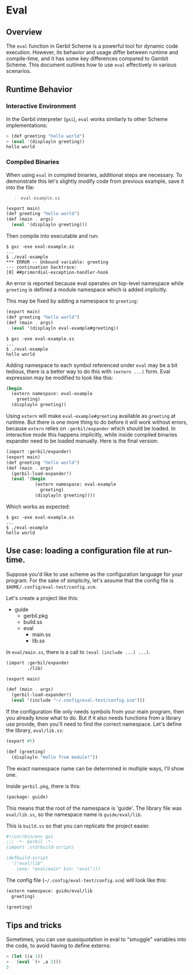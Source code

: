 # Eval

## Overview

The `eval` function in Gerbil Scheme is a powerful tool for dynamic code execution. However, its behavior and usage differ between runtime and compile-time, and it has some key differences compared to Gambit Scheme. This document outlines how to use `eval` effectively in various scenarios.

## Runtime Behavior

### Interactive Environment

In the Gerbil interpreter (`gxi`), `eval` works similarly to other Scheme implementations:

```scheme
> (def greeting "hello world")
> (eval '(displayln greeting))
hello world
```

### Compiled Binaries

When using `eval` in compiled binaries, additional steps are necessary.
To demonstrate this let's slightly modify code from previous example, save it into the file:

> `eval-example.ss`

```scheme
(export main)
(def greeting "hello world")
(def (main . args)
  (eval '(displayln greeting)))
```

Then compile into executable and run:

```console
$ gxc -exe eval-example.ss
...
$ ./eval-example
*** ERROR -- Unbound variable: greeting
--- continuation backtrace:
[0] ##primordial-exception-handler-hook
```

An error is reported because eval operates on top-level namespace while `greeting` is defined a module namespace which is added implicitly.

This may be fixed by adding a namespace to `greeting`:

```scheme
(export main)
(def greeting "hello world")
(def (main . args)
  (eval '(displayln eval-example#greeting))
```

```console
$ gxc -exe eval-example.ss
...
$ ./eval-example
hello world
```

Adding namespace to each symbol referenced under `eval` may be a bit tedious, there is a better way to do this with `(extern ...)` form.
Eval expression may be modified to look like this:

```scheme
(begin
  (extern namespace: eval-example
    greeting)
  (displayln greeting))
```

Using `extern` will make `eval-example#greeting` available as `greeting` at runtime. But there is one more thing to do before it will work without errors, because `extern` relies on `:gerbil/expander` which should be loaded. In interactive mode this happens implicitly, while inside compiled binaries expander need to be loaded manually. Here is the final version:

```scheme
(import :gerbil/expander)
(export main)
(def greeting "hello world")
(def (main . args)
  (gerbil-load-expander!)
  (eval '(begin
           (extern namespace: eval-example
             greeting)
           (displayln greeting))))
```

Which works as expected:

```console
$ gxc -exe eval-example.ss
...
$ ./eval-example
hello world
```

## Use case: loading a configuration file at run-time.

Suppose you'd like to use scheme as the configuration language for your program. For the sake of simplicity, let's assume that the config file is `$HOME/.config/eval-test/config.scm`.

Let's create a project like this:

- guide
  - gerbil.pkg
  - build.ss
  - eval
    - main.ss
    - lib.ss

In `eval/main.ss`, there is a call to `(eval (include ...) ...)`.
```scheme
(import :gerbil/expander
        ./lib)

(export main)

(def (main . args)
  (gerbil-load-expander!)
  (eval '(include "~/.config/eval-test/config.scm")))
```

If the configuration file only needs symbols from your main program, then you already know what to do. But if it also needs functions from a library use provide, then you'll need to find the correct namespace. Let's define the library, `eval/lib.ss`:

```scheme
(export #t)

(def (greeting)
  (displayln "Hello from module!"))
```

The exact namespace name can be determined in multiple ways, I'll show one.

Inside `gerbil.pkg`, there is this:

```scheme
(package: guide)
```

This means that the root of the namespace is 'guide'. The library file was `eval/lib.ss`, so the namespace name is `guide/eval/lib`.

This is `build.ss` so that you can replicate the project easier.

```scheme
#!/usr/bin/env gxi
;;; -*- Gerbil -*-
(import :std/build-script)

(defbuild-script
  '("eval/lib"
    (exe: "eval/main" bin: "eval")))
```

The config file (`~/.config/eval-test/config.scm`) will look like this:

```scheme
(extern namespace: guide/eval/lib
  greeting)

(greeting)
```

## Tips and tricks

Sometimes, you can use quasiquotation in eval to "smuggle" variables into the code, to avoid having to define externs:

```scheme
> (let ((a 1))
>   (eval `(+ ,a 2)))
3
```
